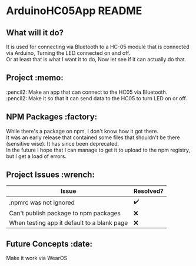 # ArduinoHC05App README
<h2> What will it do?  </h2>
It is used for connecting via Bluetooth to a HC-05 module that is connected via Arduino, Turning the LED connected on and off. <br>
Or at least that is what I want it to do, Now let see if it can actually do that.

<h2> Project :memo: </h2>
:pencil2: Make an app that can connect to the HC05 via Bluetooth. <br>
:pencil2: Make it so that it can send data to the HC05 to turn LED on or off.

<h2> NPM Packages :factory: </h2>
 
 While there's a package on npm, I don't know how it got there.<br> It was an early release that contained some files that shouldn't be there (sensitive wise). It has since been deprecated. <br>
 In the future I hope that I can manage to get it to upload to the npm registry, but I get a load of errors.
 
<h2> Project Issues :wrench: </h2>

| Issue | Resolved? |
| --- | --- |
| .npmrc was not ignored | :heavy_check_mark: |
| Can't publish package to npm packages | :x: | 
| When testing app it default to a blank page | :x: |

<h2> Future Concepts :date: </h2>

 Make it work via WearOS 
